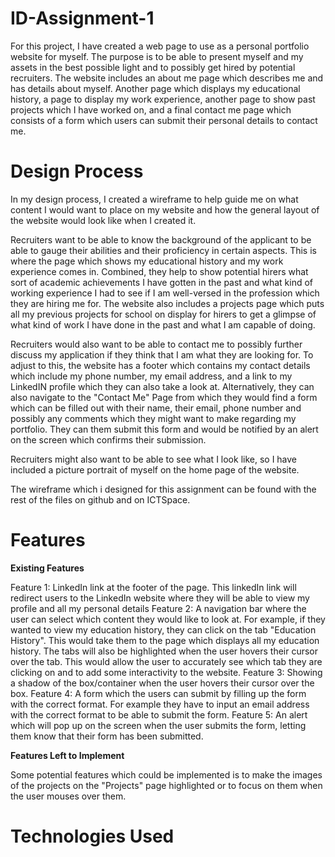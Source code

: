 # ID-Assignment-1

For this project, I have created a web page to use as a personal portfolio website for myself. The purpose is to be able to present myself and my assets in the best possible light and to possibly get hired by potential recruiters. The website includes an about me page which describes me and has details about myself. Another page which displays my educational history, a page to display my work experience, another page to show past projects which I have worked on, and a final contact me page which consists of a form which users can submit their personal details to contact me.

# Design Process
In my design process, I created a wireframe to help guide me on what content I would want to place on my website and how the general layout of the website would look like when I created it.

Recruiters want to be able to know the background of the applicant to be able to gauge their abilities and their proficiency in certain aspects. This is where the page which shows my educational history and my work experience comes in. Combined, they help to show potential hirers what sort of academic achievements I have gotten in the past and what kind of working experience I had to see if I am well-versed in the profession which they are hiring me for. The website also includes a projects page which puts all my previous projects for school on display for hirers to get a glimpse of what kind of work I have done in the past and what I am capable of doing.

Recruiters would also want to be able to contact me to possibly further discuss my application if they think that I am what they are looking for. To adjust to this, the website has a footer which contains my contact details which include my phone number, my email address, and a link to my LinkedIN profile which they can also take a look at. Alternatively, they can also navigate to the "Contact Me" Page from which they would find a form which can be filled out with their name, their email, phone number and possibly any comments which they might want to make regarding my portfolio. They can them submit this form and would be notified by an alert on the screen which confirms their submission.

Recruiters might also want to be able to see what I look like, so I have included a picture portrait of myself on the home page of the website.

The wireframe which i designed for this assignment can be found with the rest of the files on github and on ICTSpace.


# Features

**Existing Features**

Feature 1: LinkedIn link at the footer of the page. This linkedIn link will redirect users to the LinkedIn website where they will be able to view my profile and all my personal details
Feature 2: A navigation bar where the user can select which content they would like to look at. For example, if they wanted to view my education history, they can click on the tab "Education History". This would take them to the page which displays all my education history. The tabs will also be highlighted when the user hovers their cursor over the tab. This would allow the user to accurately see which tab they are clicking on and to add some interactivity to the website.
Feature 3: Showing a shadow of the box/container when the user hovers their cursor over the box. 
Feature 4: A form which the users can submit by filling up the form with the correct format. For example they have to input an email address with the correct format to be able to submit the form. 
Feature 5: An alert which will pop up on the screen when the user submits the form, letting them know that their form has been submitted.

**Features Left to Implement**

Some potential features which could be implemented is to make the images of the projects on the "Projects" page highlighted or to focus on them when the user mouses over them.

# Technologies Used

